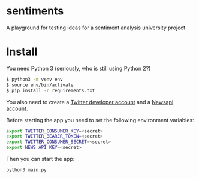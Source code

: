 # sentiments
A playground for testing ideas for a sentiment analysis university project

# Install

You need Python 3 (seriously, who is still using Python 2?)

```bash
$ python3 -m venv env
$ source env/bin/activate
$ pip install -r requirements.txt
```

You also need to create a [Twitter developer account](https://developer.twitter.com) and a [Newsapi account](https://newsapi.org/).

Before starting the app you need to set the following environment variables:

```bash
export TWITTER_CONSUMER_KEY=<secret>
export TWITTER_BEARER_TOKEN=<secret>
export TWITTER_CONSUMER_SECRET=<secret>
export NEWS_API_KEY=<secret>
```

Then you can start the app:

```bash
python3 main.py
```
